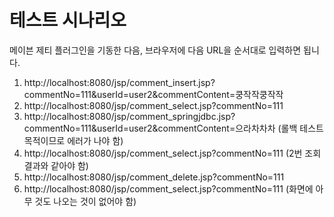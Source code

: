 # 테스트 시나리오

메이븐 제티 플러그인을 기동한 다음, 브라우저에 다음 URL을 순서대로 입력하면 됩니다.

1. http://localhost:8080/jsp/comment_insert.jsp?commentNo=111&userId=user2&commentContent=쿵작작쿵작작
2. http://localhost:8080/jsp/comment_select.jsp?commentNo=111
3. http://localhost:8080/jsp/comment_springjdbc.jsp?commentNo=111&userId=user2&commentContent=으라차차차 (롤백 테스트 목적이므로 에러가 나야
   함)
4. http://localhost:8080/jsp/comment_select.jsp?commentNo=111 (2번 조회 결과와 같아야 함)
5. http://localhost:8080/jsp/comment_delete.jsp?commentNo=111
6. http://localhost:8080/jsp/comment_select.jsp?commentNo=111 (화면에 아무 것도 나오는 것이 없어야 함)
